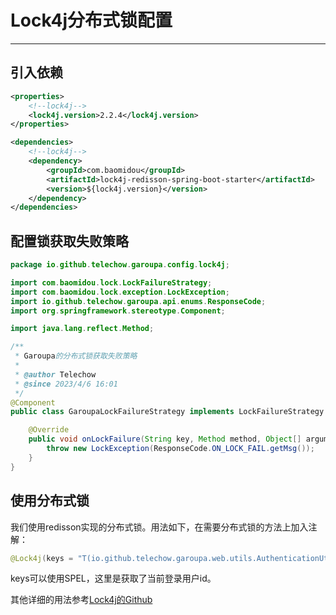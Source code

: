 # Lock4j分布式锁配置

---

## 引入依赖

```xml
<properties>
    <!--lock4j-->
    <lock4j.version>2.2.4</lock4j.version>
</properties>

<dependencies>
    <!--lock4j-->
    <dependency>
        <groupId>com.baomidou</groupId>
        <artifactId>lock4j-redisson-spring-boot-starter</artifactId>
        <version>${lock4j.version}</version>
    </dependency>
</dependencies>
```

## 配置锁获取失败策略

```java
package io.github.telechow.garoupa.config.lock4j;

import com.baomidou.lock.LockFailureStrategy;
import com.baomidou.lock.exception.LockException;
import io.github.telechow.garoupa.api.enums.ResponseCode;
import org.springframework.stereotype.Component;

import java.lang.reflect.Method;

/**
 * Garoupa的分布式锁获取失败策略
 *
 * @author Telechow
 * @since 2023/4/6 16:01
 */
@Component
public class GaroupaLockFailureStrategy implements LockFailureStrategy {

    @Override
    public void onLockFailure(String key, Method method, Object[] arguments) {
        throw new LockException(ResponseCode.ON_LOCK_FAIL.getMsg());
    }
}
```

## 使用分布式锁

我们使用redisson实现的分布式锁。用法如下，在需要分布式锁的方法上加入注解：

```java
@Lock4j(keys = "T(io.github.telechow.garoupa.web.utils.AuthenticationUtil).getUserId()")
```

keys可以使用SPEL，这里是获取了当前登录用户id。

其他详细的用法参考[Lock4j的Github](https://github.com/baomidou/lock4j)
